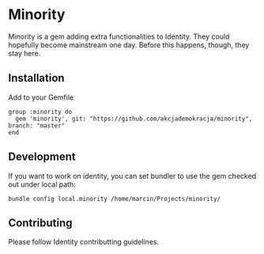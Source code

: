 # Minority

Minority is a gem adding extra functionalities to Identity.
They could hopefully become mainstream one day. Before this happens, though, they stay here.


## Installation

Add to your Gemfile

```
group :minority do
  gem 'minority', git: "https://github.com/akcjademokracja/minority", branch: "master"
end
```

## Development

If you want to work on identity, you can set bundler to use the gem checked out under local path:

`bundle config local.minority /home/marcin/Projects/minority/ ` 

## Contributing

Please follow Identity contributting guidelines.
